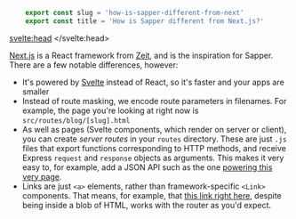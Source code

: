 ```js module
	export const slug = 'how-is-sapper-different-from-next'
	export const title = 'How is Sapper different from Next.js?'
```

<svelte:head>
	<title>{title}</title>
</svelte:head>

[Next.js](https://github.com/zeit/next.js) is a React framework from
	[Zeit](https://zeit.co), and is the inspiration for Sapper.
	There are a few notable differences, however:

* It's powered by [Svelte](https://svelte.dev) instead of React,
		so it's faster and your apps are smaller
* Instead of route masking, we encode route parameters in filenames.
		For example, the page you're looking at right now is `src/routes/blog/[slug].html`
* As well as pages (Svelte components, which render on server or client),
		you can create *server routes* in your `routes` directory.
		These are just `.js` files that export functions corresponding to HTTP methods,
			and receive Express `request` and `response` objects as arguments.
		This makes it very easy to, for example,
			add a JSON API such as the one [powering this very page](blog/how-is-sapper-different-from-next.json).
* Links are just `<a>` elements, rather than framework-specific `<Link>` components.
		That means, for example, that
			[this link right here](blog/how-can-i-get-involved), despite being inside a blob of HTML,
			works with the router as you'd expect.
